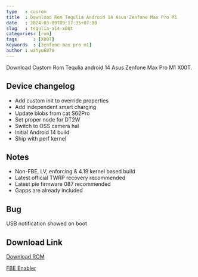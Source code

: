 ```yaml
---
type   : cusrom
title  : Download Rom Tequlia Android 14 Asus Zenfone Max Pro M1
date   : 2024-03-09T09:17:35+07:00
slug   : tequlia-a14-x00t
categories: [rom]
tags      : [X00T]
keywords  : [zenfone max pro m1]
author : wahyu6070
---
```


Download Custom Rom Tequlia android 14 Asus Zenfone Max Pro M1 X00T.

## Device changelog
- Add custom init to override properties
- Add independent smart charging
- Update blobs from cat S62Pro
- Set proper node for DT2W 
- Switch to OSS camera hal
- Initial Android 14 build
- Ship with perf kernel

## Notes
- Non-FBE, LV, enforcing & 4.19 kernel based build
- Latest official TWRP recovery recommended
- Latest pie firmware 087 recommended
- Gapps are already included 

## Bug
USB notification showed on boot


## Download Link
[Download ROM](https://drive.google.com/file/d/1cDzvtRw5swY5XcMdBXhwoDO0mPcDR_PQ/view?usp=drivesdk)

[FBE Enabler](https://t.me/Whot1966_logs/83)

